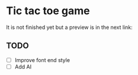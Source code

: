 # Tic tac toe game

It is not finished yet but a preview is in the next link:

## TODO

- [ ] Improve font end style
- [ ] Add AI
